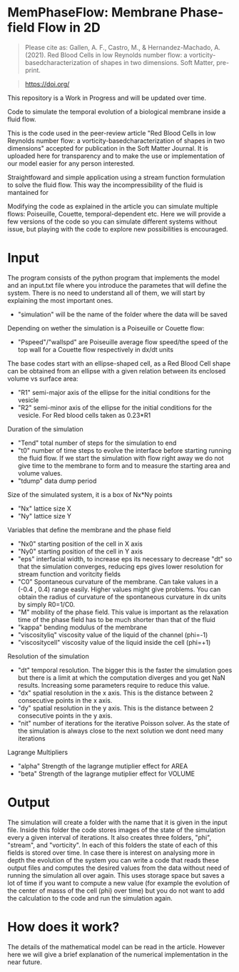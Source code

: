 # MemPhaseFlow: Membrane Phase-field Flow in 2D

 > Please cite as: Gallen, A. F., Castro, M., & Hernandez-Machado, A. (2021). Red Blood Cells in low Reynolds number flow: a vorticity-basedcharacterization of shapes in two dimensions. Soft Matter, pre-print. 
 
 > https://doi.org/

This repository is a Work in Progress and will be updated over time.

Code to simulate the temporal evolution of a biological membrane inside a fluid flow.

This is the code used in the peer-review article "Red Blood Cells in low Reynolds number flow: a vorticity-basedcharacterization of shapes in two dimensions" accepted for publication in the Soft Matter Journal. It is uploaded here for transparency and to make the use or implementation of our model easier for any person interested.

Straightfoward and simple application using a stream function formulation to solve the fluid flow. This way the incompressibility of the fluid is mantained for

Modifying the code as explained in the article you can simulate multiple flows: Poiseuille, Couette, temporal-dependent etc. Here we will provide a few versions of the code so you can simulate different systems without issue, but playing with the code to explore new possibilities is encouraged.

# Input

The program consists of the python program that implements the model and an input.txt file where you introduce the parametes that will define the system.
There is no need to understand all of them, we will start by explaining the most important ones.


* "simulation" will be the name of the folder where the data will be saved 

Depending on wether the simulation is a Poiseuille or Couette flow: 
* "Pspeed"/"wallspd" are Poiseuille average flow speed/the speed of the top wall for a Couette flow respectively in dx/dt units

The base codes start with an ellipse-shaped cell, as a Red Blood Cell shape can be obtained from an ellipse with a given relation between its enclosed volume vs surface area:
* "R1" semi-major axis of the ellipse for the initial conditions for the vesicle
* "R2" semi-minor axis of the ellipse for the initial conditions for the vesicle. For Red blood cells taken as 0.23*R1

Duration of the simulation
* "Tend" total number of steps for the simulation to end
* "t0" number of time steps to evolve the interface before starting running the fluid flow. If we start the simulation with flow right away we do not give time to the membrane to form and to measure the starting area and volume values.
* "tdump" data dump period

Size of the simulated system, it is a box of Nx*Ny points
* "Nx" lattice size X
* "Ny" lattice size Y

Variables that define the membrane and the phase field
* "Nx0" starting position of the cell in X axis
* "Ny0" starting position of the cell in Y axis
* "eps" interfacial width, to increase eps its necessary to decrease "dt" so that the simulation converges, reducing eps gives lower resolution for stream function and voritcity fields
* "C0" Spontaneous curvature of the membrane. Can take values in a (-0.4 , 0.4) range easily. Higher values might give problems. You can obtain the radius of curvature of the spontaneous curvature in dx units by simply R0=1/C0. 
* "M" mobility of the phase field. This value is important as the relaxation time of the phase field has to be much shorter than that of the fluid
* "kappa" bending modulus of the membrane
* "viscosityliq" viscosity value of the liquid of the channel (phi=-1)
* "viscositycell" viscosity value of the liquid inside the cell (phi=+1)
 
Resolution of the simulation
* "dt" temporal resolution. The bigger this is the faster the simulation goes but there is a limit at which the computation diverges and you get NaN results. Increasing some parameters require to reduce this value.
* "dx" spatial resolution in the x axis. This is the distance between 2 consecutive points in the x axis.
* "dy" spatial resolution in the y axis. This is the distance between 2 consecutive points in the y axis.
* "nit" number of iterations for the iterative Poisson solver. As the state of the simulation is always close to the next solution we dont need many iterations

Lagrange Multipliers
* "alpha" Strength of the lagrange mutiplier effect for AREA
* "beta" Strength of the lagrange mutiplier effect for VOLUME


# Output

The simulation will create a folder with the name that it is given in the input file. Inside this folder the code stores images of the state of the simulation every a given interval of iterations.
It also creates three folders, "phi", "stream", and "vorticity". In each of this folders the state of each of this fields is stored over time. 
In case there is interest on analysing more in depth the evolution of the system you can write a code that reads these output files and computes the desired values from the data without need of running the simulation all over again. This uses storage space but saves a lot of time if you want to compute a new value (for example the evolution of the center of masss of the cell (phi) over time) but you do not want to add the calculation to the code and run the simulation again.


# How does it work?

The details of the mathematical model can be read in the article. However here we will give a brief explanation of the numerical implementation in the near future.
